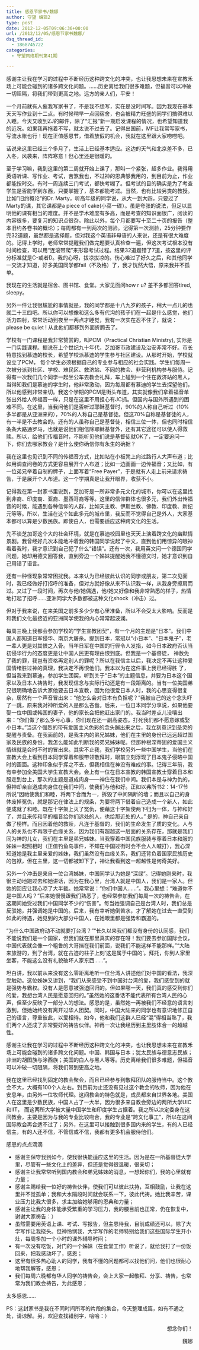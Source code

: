 ```yaml
---
title: 感恩节家书/魏娜
author: 守望 编辑2
type: post
date: 2012-12-05T09:06:36+00:00
url: /2012/12/05/感恩节家书魏娜/
dsq_thread_id:
  - 1868745722
categories:
  - 守望网络期刊第41期

---
```

感谢主让我在学习的过程中不断经历这种跨文化的冲突，也让我思想未来在宣教禾场上可能会碰到的诸多跨文化问题。……历史离给我们很多难题，但福音可以冲破一切阻隔，将我们带到更高之地。<!--more-->远方的亲人们，平安！

一个月前就有人催我写家书了，不是我不想写，实在是没时间写。因为我现在基本天天写作业到十二点。有时候稍早一点回宿舍，也会被精力旺盛的同学们搞得难以入睡。今天又收到ZJ的邮件，除了“汇报”新一期启发课程的情况，也希望知道我的近况。如果我再拖着不写，就太说不过去了。记得出国前，MF让我常写家书，写流水账也行！现在正值感恩节，借着放假的机会，我就在这里跟大家唠唠吧。

话说来这里已经三个多月了，生活上已经基本适应。这边的天气和北京差不多，已入冬，风袭来，阵阵寒意！但心里还是很暖的。

至于学习嘛，我到这里的第二周就开始上课了，那叫一个紧张，超多作业。我得用英语听课、写作业、考试，苦煞我也，不过神的恩典够我用的，到目前为止，作业都能按时交。有时一周连续三门考试，都快考糊了。但考试的目的确实是为了考查学生是否能学到东西，只要掌握了，基本都能考过。当然，也有比较另类的教授。比如”旧约概论“的Dr. Marty，听高年级的同学说，从大一到大四，只要过了Marty的课，其它课都是a piece of cake(小菜一碟）。虽是夸张的说法，但足以显明他的课有相当的难度。并不是学术难度有多高，而是考查的知识面很广，阅读的内容很多，要复习的知识点很杂。除此以外，每个月都要写十至二十页的报告（整本旧约各卷书的概论）；每周都有一到两次的测验。记得第一次测验，25分钟要作完32道题，虽然都是选择题，但对我这个英语非母语的人来说，还是有很大难度的。记得上学时，老师常常提醒我们做完题要认真检查一遍，但这次考试根本没有时间检查，可以用“连滚带爬”来形容考试过程。结果32道题错了7道，按这里的评分标准就是C-或者D。我的心呀，拔凉拔凉的。伤心难过了好久之后，和其他同学一交流才知道，好多美国同学都fail（不及格）了，我才恍然大悟，原来我并不孤单。

我现在的生活就是宿舍、图书馆、食堂。大家见面问how r u? 差不多都回答tired, sleepy。

另外一件让我很尴尬的事情就是，我的同学都是十八九岁的孩子，稍大一点儿的也就二十三四吧。所以你可以想像和这么多有代沟的孩子们在一起是什么感觉，他们活力四射，常常活动到夜里一两点才睡觉，我有一次实在忍不住了，就说：please be quiet ! 从此他们都移到外面折腾去了。

学校有一门课程是我非常赞赏的，叫PCM（Practical Christian Ministry), 实际是一门实践课程。据说在上个世纪九十年代，芝加哥市政建设及治安非常不好。市长特意找到慕迪的校长，希望学校派慕迪的学生参与社区建设。从那时开始，学校就设立了PCM， 每个学生必须根据自己的专业参与相应的社会实践。学生们每周一次被分派到社区、学校、难民区、救济站、不同的教会、非营利机构参与服侍。记得有一次我们几个同学一起坐公车去教会礼拜，车上碰到一个住在救济站的黑人，当得知我们是慕迪的学生时，他非常激动，因为每周都有慕迪的学生去探望他们，所以他感到非常亲切。我这个学期的PCM是街头布道，其实就像我们拿着福音单张出外给人传福音一样，只是在这里不用担心有JC抓。但国内与国外所遇到的困难不同。在这里，当我问他们是否听过耶稣基督时，90%的人称自己听过（10%多半都是从亚洲来的），70%的人称自己是基督徒。但这70%自称是基督徒的人，有一半是不去教会的。还有的人虽称自己是基督徒，相信三位一体，但也同时相信条条大路通罗马，也就是说他们相信除耶稣基督外，还有其它途径可以使人得救赎。所以，给他们传福音时，不能听见他们说是基督徒就OK了，一定要追问一下，你们去哪家教会？是什么使你确信你有永生的确据？

我在这里也见识到不同的传福音方式，比如站在小板凳上向过路行人大声布道；比如用调查问卷的方式更容易展开个人布道；比如一边画画一边传福音；又比如，有一位弟兄举着自制的牌子，上面写着“Free Payer”，于是就有人走上前来请求祷告，于是展开个人布道。这一个学期真是让我开眼界，收获不小。

记得我在第一封家书里说到，芝加哥是一所非常多元文化的城市，你可以在这里找到非裔、印度裔、亚裔、墨西哥裔等等。这里的信仰群体也很多元，我们外出传福音的时候，能遇到各种信仰的人群，比如天主教、伊斯兰教、佛教、印度教、新纪元等等。所以，生活在这个如此多元的城市里，我反而不觉得自己是外人，大家基本都可以算是少数民族。即使白人，也需要适应这种跨文化的生活。

先不谈芝加哥这个大的社会环境，就是在慕迪校园里也天天上演着跨文化的幽默情景剧。我曾经好几次本能地冲着我的韩国同学说起了中文，直到他们用惊异的眼神看着我时，我才意识到自己犯了什么“错误”。还有一次，我用英文问一个德国同学问题，她却用德文回答我，直到旁边一个姊妹提醒她我不懂德文时，她才意识到自己用错了语言。

还有一种怪现象常常困扰我。本来认为已经彼此认识的同学或朋友，第二次见面时，我已经做好打招呼的准备，但对方就好像从来不认识我一样，从我身旁擦肩而过。又过了一段时间，再次与他/她偶遇，他/她又好像和我非常熟悉的样子，热情地打起了招呼……亚洲同学大多数都被这种文化shock（冲击）过。

但对于我来说，在来美国之前多多少少有心里准备，所以不会受太大影响。反而是和我们文化最接近的亚洲同学使我的内心常常起波澜。

每周三晚上我都会参加学校的“学生宣教团契”，有一个月的主题是“日本”。我们中国人都知道日军侵华、南京大屠杀。提到日本，常冠以“小日本”、“日本鬼子”，老一辈人更是对其恨之入骨。当年日军在中国的行径令人发指，如今日本政府否认当初侵华行为的态度更是让中国人民更有理由恨到底。但我是一个基督徒， 神赦免了我的罪，我岂有资格再定别人的罪呢？所以在我信主以后，我决定不再让这种爱国情绪胜过神的真理，我决定不再恨他们。我本以为在这件事上我已经得胜 了，但当我来到慕迪，参加学生团契，听到关于“日本”的主题信息，并要为日本这个国家以及日本人祷告时，我发现信念与实际行动还是有一段距离的。当有一位美国弟兄很明确地告诉大家他要去日本宣教，因为他很爱日本人时，我的心思变得很复杂，居然有一个声音冒出来：“他怎么会对日本有负担呢？”我被自己的这个念头吓了一跳，原来我对神所爱的人是那么吝啬。后来，一位日本同学分享说，如果他要娶一位中国或韩国的妻子，他的家长会把他赶出家门的。我当时差点儿没嚷出来：“你们做了那么多亏心事，你们现在还一副高姿态。打死我们都不愿意嫁或娶小日本。”当这个强烈的带有爱国主义色彩的念头蹦出来之后，我立刻意识到圣灵的提醒与责备。在我面前的，是我主内的弟兄姊妹，他们在主里的身份已远远超过国家及民族的身份。我怎么能如此判断我的弟兄姊妹呢。但那种根深蒂固的爱国主义情结就是会时不时的冒出来。其实不止我，我们学校另外一些中国学生，当他们在宣教大会上看到日本同学穿着和服带领敬拜时，眼前立刻浮现了日本鬼子侵略中国时的画面。这种印象似乎挥之不去，但我相信在神没有难成的事。记得三年前，我有幸参加全美国大学生宣教大会。会上有一位在日本宣教的韩国宣教士穿着日本和服走到台上，那次的主题是道成肉身——神住在我们中间。我们本是与神为仇的，但神却亲自道成肉身住在我们中间，使我们与他和好。正如以弗所书2：14-17节所说“因祂使我们和睦，将两下合而为一，拆毁了中间隔断的墙；而且以自己的身体废掉冤仇，就是那记在律法上的规条，为要将两下借着自己造成一个新人，如此便成就了和睦。既在十字架上灭了冤仇，便藉这十字架使两下归为一体，与神和好了，并且来传和平的福音给你们远处的人，也给那近处的人。” 是的，神自己亲自做了榜样。而且因着他的救赎，凡连于基督的，我们的生命发生了质的变化。人与人的关系也不再限于血缘关系，因为我们有超越这一层面的关系存在，那就是我们同为神的儿女，我们在主里是弟兄姊妹。当我穿着中国民族服装与穿着日本和服的姊妹一起照相时（正值钓鱼岛事件，不知在中国过街时会不会人人喊打），我心深知道她是我主里亲爱的姊妹，我们虽然没有血缘关系，我们还背负着国家民族历史的包袱，但在主里，这一切都被卸下了，神让我看到这一超越性是何奇美好。

另外一个冲击是来自一位台湾姊妹，中国同学认为她是“深绿”。记得她刚来时，我很主动地跑过去和她讲话，因为在我心里，台湾人就是中国人，我们是一家人。但她的回应让我心凉了大半截。她常常说：“你们中国人……”。我心里想：“难道你不是中国人吗？”后来她慢慢跟我们熟悉了，也经常参加我们每周一次的祷告会，在这期间她受过我们中国同学不少的“伤害”。每当她强调自己是台湾人时，我们总是反驳她，并强调她是中国的。后来，我有幸听她倒苦水，才了解她在过去一直受到如此的待遇，她见到的大部分中国人，在她眼里都是强势和霸道的。

“为什么中国政府动不动就要打台湾？”“长久以来我们都没有身份的认同感，我们不能说我们是一个国家，但我们就在那里真实的存在呀！我们要去参加国际会议，中国代表就会像一个粗鲁的大哥挡在我们前面，说我们不能这样不能那样。”“大陆来旅游的，到了台湾，就在古迹的柱子上刻‘这是属于中国的’。拜托，你到人家里坐客，不能这么没有礼貌破坏人家东西……”。

坦白讲，我以前从来没有这么零距离地听一位台湾人讲述他们对中国的看法，我深受触动。这位姊妹又讲到，“我们从来感受不到中国对台湾的爱，我们感受到的就是强势与霸权。没有人是愿意被强迫回归的。但如果哪一天，我们真的感受到你们的爱，我想台湾人民是愿意回归的。”虽然她的这番话不能代表所有台湾人民的心声，但至少反映了一部分人的想法。感恩的是，虽然她一再被我们不经意的语言刺激到，但她始终没有离开过华人团契。同时，中国大陆来的同学也有意识地修正自己的语言，尊重彼此，以爱相待。如今，他和我们这群人已经“混”得相当熟了，我们两个人还成了非常要好的祷告伙伴。神再一次让我经历到主里肢体合一的超越性。

感谢主让我在学习的过程中不断经历这种跨文化的冲突，也让我思想未来在宣教禾场上可能会碰到的诸多跨文化问题。中国、韩国与日本；犹太民族与德意志民族；非洲的胡图族与涂西族；美国的白人与黑人等等。历史离给我们很多难题，但福音可以冲破一切阻隔，将我们带到更高之地。

我在这里已经找到固定的教会聚会，而且已经参与到敬拜团队的服侍当中。这个教会不大，大概有100个人左右。到目前为止还没有见过这个教会的牧师，因为他在安息年，由另外一位牧师代理。这间教会的特色就是，成员都来自世界各地。美国人在这里是少数民族，中国人占了一大半，因为很多来自教会旁边的两所大学UIC和IIT， 而这两所大学被大量中国学生和印度学生占据着。我之所以决定委身在这间教会，主要是因为与我的专业比较吻合，我的专业是“跨文化事工”，所以在这间国际教会再合适不过了；另外，在这里可以接触到很多国内来的学生，有的人已经信主，有的人还不信，不管信或不信，我都有更多机会服侍他们。

感恩的点点滴滴

  * 感谢主保守我到如今，使我很快能适应这里的生活。因为是在一所基督徒大学里，尽管有一些文化上的差异，但还是觉得很温暖，很亲切；
  * 感谢主让我常常听到国内教会和弟兄姊妹的消息，一想起你们，我的心里就有力量；
  * 感谢主赐给我一位好的祷告伙伴，使我们可以彼此扶持，互相鼓励，让我在这里并不觉孤单；我和大水隔段时间就会联系一下，彼此代祷。她比我辛苦，课业压力比我大很多，求主加给她够用的恩典和力量；
  * 感谢主让我的身体能承受繁重的学习压力，我的腰目前也正常，仍在恢复中，谢谢大家祷告：）
  * 虽然需要用英语上课、考试、写报告，但主恩待我，目前成绩还可以，除了大学写作让我挠头。但神怜悯我，大学写作的老师特别给我们这些国际学生开小灶，每周多加一个小时的课外辅导时间；
  * 有一次没有吃饭，对门的一个姊妹（在食堂工作）听说了，就给我打了一份饭回来，把我感动坏了，感恩；
  * 这里有很多热心助人的同学，我有不懂的问题都可以找他们问，他们也很耐心地帮我解答，感恩；
  * 我们每周六晚都有华人同学的祷告会，会上大家一起敬拜、分享、祷告，也常常为我们教会祷告，为此感恩；

太多感恩……

PS：这封家书是我在不同时间所写的片段的集合，今天整理成篇，如有不通之处，请谅解。另，欢迎查找错别字，哈哈：）

<p style="text-align: right;">
  想念你们！
</p>

<p style="text-align: right;">
  魏娜
</p>